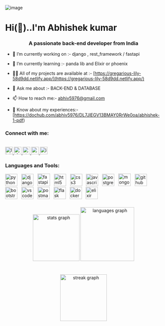 ![image](https://github.com/Abhi19990628/abhi19990628/assets/92795729/bf880a6a-6e02-481c-bc17-c0c56e04cf88)


<h1 align="left">Hi(👋)..I'm Abhishek kumar</h1>
<h3 align="center">A passionate back-end developer from India</h3>

- 🔭 I’m currently working on :- django ,  rest_framework / fastapi
- 🌱 I’m currently learning :- panda lib and Elixir or phoenix







- 👨‍💻 All of my projects are available at :- [https://gregarious-lily-58d9dd.netlify.app/](https://gregarious-lily-58d9dd.netlify.app/)

- 💬 Ask me about :- BACK-END & DATABASE

- 📫 How to reach me:- abhiv5976@gmail.com

- 📄 Know about my experiences:- [https://dochub.com/abhiv5976/DL7JlEGV13BMAY0RrWe0oa/abhishek-1-pdf)

<h3 align="left">Connect with me:</h3>
<br clear="both">

<div align="left">
  <a href="https://www.linkedin.com/in/abhishek-kumar-64a766226/" target="_blank">
    <img src="https://img.shields.io/static/v1?message=LinkedIn&logo=linkedin&label=&color=0077B5&logoColor=black&labelColor=&style=for-the-badge" height="24" alt="linkedin logo"  />
  </a>
  <a href="https://auth.geeksforgeeks.org/user/abhi1928" target="_blank">
    <img src="https://img.shields.io/static/v1?message=Slack&logo=slack&label=&color=4A154B&logoColor=green&labelColor=&style=for-the-badge" height="24" alt="slack logo"  />
  </a>
  <a href="https://stackoverflow.com/users/20127414/abhishek-kumar" target="_blank">
    <img src="https://img.shields.io/static/v1?message=Stackoverflow&logo=stackoverflow&label=&color=FE7A16&logoColor=gray&labelColor=&style=for-the-badge" height="24" alt="stackoverflow logo"  />
  </a>
  <a href="abhiv5976@gamil.com" target="_blank">
    <img src="https://img.shields.io/static/v1?message=Gmail&logo=gmail&label=&color=D14836&logoColor=white&labelColor=&style=for-the-badge" height="24" alt="gmail logo"  />
  </a>
  <a href="https://www.instagram.com/abhiv_1999/" target="_blank">
    <img src="https://img.shields.io/static/v1?message=Instagram&logo=instagram&label=&color=E4405F&logoColor=yellow&labelColor=&style=for-the-badge" height="24" alt="instagram logo"  />
  </a>
</div>


###





<h3 align="left">Languages and Tools:</h3>
<div align="left">
  <img src="https://skillicons.dev/icons?i=py" height="39" alt="python logo"  />
  <img width="5" />
  <img src="https://skillicons.dev/icons?i=django" height="39" alt="django logo"  />
  <img width="5" />
  <img src="https://cdn.jsdelivr.net/gh/devicons/devicon/icons/fastapi/fastapi-original.svg" height="40" alt="fastapi logo"  />
  <img width="5" />
  <img src="https://skillicons.dev/icons?i=html" height="39" alt="html5 logo"  />
  <img width="5" />
  <img src="https://skillicons.dev/icons?i=css" height="39" alt="css3 logo"  />
  <img width="5" />
  <img src="https://skillicons.dev/icons?i=js" height="39" alt="javascript logo"  />
  <img width="5" />
  <img src="https://skillicons.dev/icons?i=postgres" height="39" alt="postgresql logo"  />
  <img width="5" />
  <img src="https://cdn.jsdelivr.net/gh/devicons/devicon/icons/mongodb/mongodb-original.svg" height="40" alt="mongodb logo"  /> 
  <img width="5" />
  <img src="https://skillicons.dev/icons?i=github" height="39" alt="github logo"  />
  <img width="5" />
  <img src="https://skillicons.dev/icons?i=bootstrap" height="39" alt="bootstrap logo"  />
  <img width="5" />
  <img src="https://skillicons.dev/icons?i=vscode" height="39" alt="vscode logo"  />
  <img width="5" />
  <img src="https://skillicons.dev/icons?i=postman" height="39" alt="postman logo"  />
  <img width="5" />
  <img src="https://skillicons.dev/icons?i=flask" height="39" alt="flask logo"  />
  <img width="5" />
  <img src="https://skillicons.dev/icons?i=docker" height="39" alt="docker logo"  />
  <img width="5" />
  <img src="https://cdn.jsdelivr.net/gh/devicons/devicon/icons/elixir/elixir-original.svg" height="39" alt="elixir logo"  />
</div>



###
  
  
</div>




###
###

###

<div align="center">
  <img src="https://github-readme-stats.vercel.app/api?username=abhi19990628&hide_title=false&hide_rank=false&show_icons=true&include_all_commits=true&count_private=true&disable_animations=false&theme=dracula&locale=en&hide_border=false&order=1" height="150" alt="stats graph"  />
  <img src="https://github-readme-stats.vercel.app/api/top-langs?username=abhi19990628&locale=en&hide_title=false&layout=compact&card_width=320&langs_count=8&theme=dracula&hide_border=false&order=2" height="173" alt="languages graph"  />
</div>

###

###

</div>
 
<br clear="both">

<div align="center">

   <img src="https://streak-stats.demolab.com?user=abhi19990628&locale=en&mode=daily&theme=rose_pine&hide_border=false&border_radius=7&order=3" height="150" alt="streak graph"  />

###
<br clear="both">
 

###

